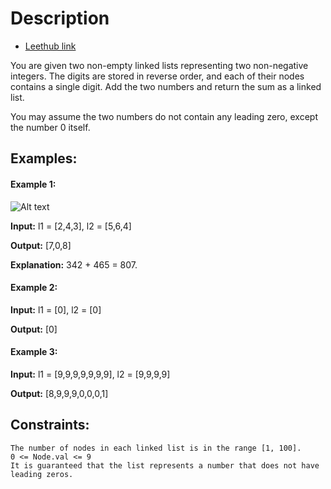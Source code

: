 # Description
* [Leethub link](https://leetcode.com/problems/two-sum/)

You are given two non-empty linked lists representing two non-negative integers. The digits are stored in reverse order, and each of their nodes contains a single digit. Add the two numbers and return the sum as a linked list.

You may assume the two numbers do not contain any leading zero, except the number 0 itself.

## Examples:


#### Example 1:
![Alt text](assets/addtwonumber1.jpg)

<b>Input:</b> l1 = [2,4,3], l2 = [5,6,4]

<b>Output:</b> [7,0,8]

<b>Explanation:</b> 342 + 465 = 807.

#### Example 2:

<b>Input:</b> l1 = [0], l2 = [0]

<b>Output:</b> [0]

#### Example 3:

<b> Input:</b> l1 = [9,9,9,9,9,9,9], l2 = [9,9,9,9]

<b>Output:</b> [8,9,9,9,0,0,0,1]



## Constraints:

    The number of nodes in each linked list is in the range [1, 100].
    0 <= Node.val <= 9
    It is guaranteed that the list represents a number that does not have leading zeros.

